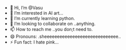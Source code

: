 - 👋 Hi, I’m @Vasu
- 👀 I’m interested in AI art...
- 🌱 I’m currently learning python.
- 💞️ I’m looking to collaborate on ..anything.
- 📫 How to reach me ..you don;t need to.
- 😄 Pronouns: .sheeeeeeeeeeeeeeeeeeeeeeeeeeeee..
- ⚡ Fun fact: I hate pink...

<!---
Vasu11bit/Vasu11bit is a ✨ special ✨ repository because its `README.md` (this file) appears on your GitHub profile.
You can click the Preview link to take a look at your changes.
--->
